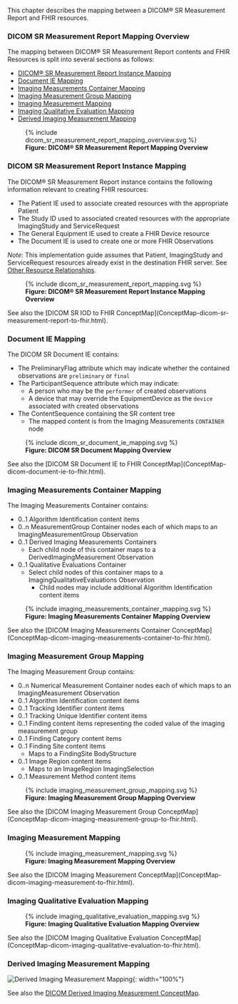 This chapter describes the mapping between a DICOM® SR Measurement Report and FHIR resources.

### DICOM SR Measurement Report Mapping Overview

The mapping between DICOM® SR Measurement Report contents and FHIR Resources is split into several sections as follows:
* [DICOM® SR Measurement Report Instance Mapping](#dicom-sr-measurement-report-instance-mapping)
* [Document IE Mapping](#document-ie-mapping)
* [Imaging Measurements Container Mapping](#imaging-measurements-container-mapping)
* [Imaging Measurement Group Mapping](#imaging-measurement-group-mapping)
* [Imaging Measurement Mapping](#imaging-measurement-mapping)
* [Imaging Qualitative Evaluation Mapping](#imaging-qualitative-evaluation-mapping)
* [Derived Imaging Measurement Mapping](#derived-imaging-measurement-mapping)

<figure>
  {% include dicom_sr_measurement_report_mapping_overview.svg %}
  <figcaption><b>Figure: DICOM® SR Measurement Report Mapping Overview</b></figcaption>
  <p></p>
</figure>

### DICOM SR Measurement Report Instance Mapping

The DICOM® SR Measurement Report instance contains the following information relevant to creating FHIR resources:
* The Patient IE used to associate created resources with the appropriate Patient
* The Study ID used to associated created resources with the appropriate ImagingStudy and ServiceRequest
* The General Equipment IE used to create a FHIR Device resource
* The Document IE is used to create one or more FHIR Observations

*Note:* This implementation guide assumes that Patient, ImagingStudy and ServiceRequest resources already exist in the destination FHIR server. See [Other Resource Relationships](architecture.html#other-resource-relationships).

<figure>
  {% include dicom_sr_measurement_report_mapping.svg %}
  <figcaption><b>Figure: DICOM® SR Measurement Report Instance Mapping Overview</b></figcaption>
  <p></p>
</figure>
See also the [DICOM SR IOD to FHIR ConceptMap](ConceptMap-dicom-sr-measurement-report-to-fhir.html).

### Document IE Mapping


The DICOM SR Document IE contains:
* The PreliminaryFlag attribute which may indicate whether the contained observations are `preliminary` or `final`
* The ParticipantSequence attribute which may indicate:
    * A person who may be the `performer` of created observations
    * A device that may override the EquipmentDevice as the `device` associated with created observations
* The ContentSequence containing the SR content tree
    * The mapped content is from the Imaging Measurements `CONTAINER` node

<figure>
  {% include dicom_sr_document_ie_mapping.svg %}
  <figcaption><b>Figure: DICOM SR Document Mapping Overview</b></figcaption>
  <p></p>
</figure>
See also the [DICOM SR Document IE to FHIR ConceptMap](ConceptMap-dicom-document-ie-to-fhir.html).

### Imaging Measurements Container Mapping


The Imaging Measurements Container contains:
* 0..1 Algorithm Identification content items
* 0..n MeasurementGroup Container nodes each of which maps to an ImagingMeasurementGroup Observation
* 0..1 Derived Imaging Measurements Containers
    * Each child node of this container maps to a DerivedImagingMeasurement Observation
* 0..1 Qualitative Evaluations Container
    * Select child nodes of this container maps to a ImagingQualitativeEvaluations Observation
        * Child nodes may include additional Algorithm Identification content items

<figure>
  {% include imaging_measurements_container_mapping.svg %}
  <figcaption><b>Figure: Imaging Measurements Container Mapping Overview</b></figcaption>
  <p></p>
</figure>
See also the [DICOM Imaging Measurements Container ConceptMap](ConceptMap-dicom-imaging-measurements-container-to-fhir.html).

### Imaging Measurement Group Mapping


The Imaging Measurement Group contains:
* 0..n Numerical Measurement Container nodes each of which maps to an ImagingMeasurement Observation
* 0..1 Algorithm Identification content items
* 0..1 Tracking Identifier content items
* 0..1 Tracking Unique Identifier content items
* 0..1 Finding content items representing the coded value of the imaging measurement group
* 0..1 Finding Category content items
* 0..1 Finding Site content items
   * Maps to a FindingSite BodyStructure
* 0..1 Image Region content items
   * Maps to an ImageRegion ImagingSelection
* 0..1 Measurement Method content items

<figure>
  {% include imaging_measurement_group_mapping.svg %}
  <figcaption><b>Figure: Imaging Measurement Group Mapping Overview</b></figcaption>
  <p></p>
</figure>
See also the [DICOM Imaging Measurement Group ConceptMap](ConceptMap-dicom-imaging-measurement-group-to-fhir.html).

### Imaging Measurement Mapping



<figure>
  {% include imaging_measurement_mapping.svg %}
  <figcaption><b>Figure: Imaging Measurement Mapping Overview</b></figcaption>
  <p></p>
</figure>
See also the [DICOM Imaging Measurement ConceptMap](ConceptMap-dicom-imaging-measurement-to-fhir.html).

### Imaging Qualitative Evaluation Mapping



<figure>
  {% include imaging_qualitative_evaluation_mapping.svg %}
  <figcaption><b>Figure: Imaging Qualitative Evaluation Mapping Overview</b></figcaption>
  <p></p>
</figure>
See also the [DICOM Imaging Qualitative Evaluation ConceptMap](ConceptMap-dicom-imaging-qualitative-evaluation-to-fhir.html).

### Derived Imaging Measurement Mapping



![Derived Imaging Measurement Mapping](./derived_imaging_measurement_mapping.svg){: width="100%"}

See also the [DICOM Derived Imaging Measurement ConceptMap](ConceptMap-dicom-derived-imaging-measurement-to-fhir.html).